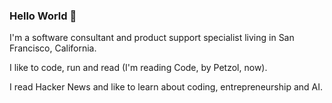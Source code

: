 ### Hello World 👋

I'm a software consultant and product support specialist living in San Francisco, California.

I like to code, run and read (I'm reading Code, by Petzol, now). 

I read Hacker News and like to learn about coding, entrepreneurship and AI.



